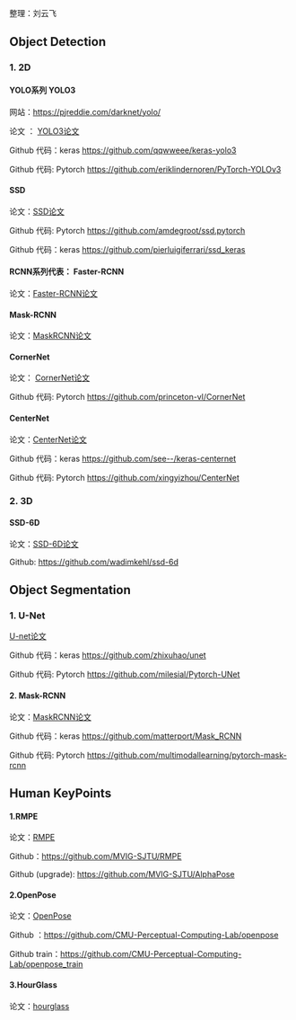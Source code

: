 整理：刘云飞

## Object Detection  

### 1. 2D  
#### YOLO系列  YOLO3  

网站：https://pjreddie.com/darknet/yolo/  

论文 ： [  YOLO3论文](https://github.com/lyffly/ComputerVision_deeplearning/blob/master/YOLO/YOLOv3.pdf)  

Github 代码：keras   https://github.com/qqwweee/keras-yolo3

Github 代码:  Pytorch https://github.com/eriklindernoren/PyTorch-YOLOv3



#### SSD   

论文：[SSD论文](https://github.com/lyffly/ComputerVision_deeplearning/blob/master/SSD/SSD.pdf)  

Github 代码:  Pytorch   https://github.com/amdegroot/ssd.pytorch

Github 代码：keras  https://github.com/pierluigiferrari/ssd_keras



#### RCNN系列代表： Faster-RCNN   

论文：[Faster-RCNN论文](https://github.com/lyffly/ComputerVision_deeplearning/blob/master/FasterRCNN/FasterRCNN.pdf)  



#### Mask-RCNN   

论文：[MaskRCNN论文](https://github.com/lyffly/ComputerVision_deeplearning/blob/master/Mask-RCNN/Mask-RCNN.pdf)  



#### CornerNet

论文： [CornerNet论文](https://github.com/lyffly/ComputerVision_deeplearning/blob/master/CornerNet/cornerNet.pdf)  

Github 代码:  Pytorch   https://github.com/princeton-vl/CornerNet



#### CenterNet  

论文：[CenterNet论文](https://github.com/lyffly/ComputerVision_deeplearning/blob/master/CenterNet/ObjectsAsPoints.pdf)  

Github 代码：keras    https://github.com/see--/keras-centernet

Github 代码:  Pytorch  https://github.com/xingyizhou/CenterNet



### 2. 3D  

#### SSD-6D   

论文：[SSD-6D论文](https://github.com/lyffly/ComputerVision_deeplearning/blob/master/SSD-6D/SSD-6D.pdf)

Github: https://github.com/wadimkehl/ssd-6d

  

## Object Segmentation

### 1. U-Net

[U-net论文](https://github.com/lyffly/ComputerVision_deeplearning/blob/master/U_net/unet.pdf)

Github 代码：keras    https://github.com/zhixuhao/unet

Github 代码:  Pytorch   https://github.com/milesial/Pytorch-UNet



#### 2. Mask-RCNN   

论文：[MaskRCNN论文](https://github.com/lyffly/ComputerVision_deeplearning/blob/master/Mask-RCNN/Mask-RCNN.pdf)  

Github 代码：keras    https://github.com/matterport/Mask_RCNN

Github 代码:  Pytorch   https://github.com/multimodallearning/pytorch-mask-rcnn



## Human KeyPoints

#### 1.RMPE

论文：[RMPE](Human_Keypoints/RMPE.pdf)  

Github：https://github.com/MVIG-SJTU/RMPE

Github (upgrade): https://github.com/MVIG-SJTU/AlphaPose



#### 2.OpenPose

论文：[OpenPose](Human_Keypoints/OpenPose.pdf)  

Github ：https://github.com/CMU-Perceptual-Computing-Lab/openpose

Github train：https://github.com/CMU-Perceptual-Computing-Lab/openpose_train



#### 3.HourGlass

论文：[hourglass](Human_Keypoints/hourglassNetwork.pdf) 
